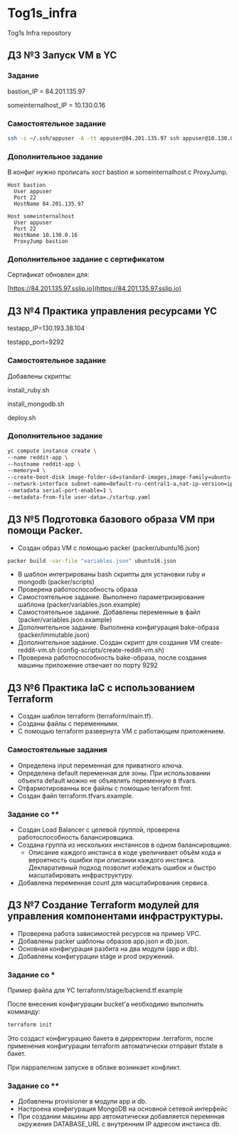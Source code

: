 # Tog1s_infra
Tog1s Infra repository

## ДЗ №3 Запуск VM в YC

### Задание

bastion_IP = 84.201.135.97

someinternalhost_IP = 10.130.0.16

### Самостоятельное задание

```bash
ssh -i ~/.ssh/appuser -A -tt appuser@84.201.135.97 ssh appuser@10.130.0.16
```

### Дополнительное задание

В конфиг нужно прописать хост bastion и someinternalhost с ProxyJump.

```
Host bastion
  User appuser
  Port 22
  HostName 84.201.135.97

Host someinternalhost
  User appuser
  Port 22
  HostName 10.130.0.16
  ProxyJump bastion
```

### Дополнительное задание с сертификатом

Сертификат обновлен для:

[https://84.201.135.97.sslip.io](https://84.201.135.97.sslip.io)

## ДЗ №4 Практика управления ресурсами YC

testapp_IP=130.193.38.104

testapp_port=9292

### Самостоятельное задание

Добавлены скрипты:

install_ruby.sh

install_mongodb.sh

deploy.sh

### Дополнительное задание

```bash
yc compute instance create \
--name reddit-app \
--hostname reddit-app \
--memory=4 \
--create-boot-disk image-folder-id=standard-images,image-family=ubuntu-1604-lts,size=10GB \
--network-interface subnet-name=default-ru-central1-a,nat-ip-version=ipv4 \
--metadata serial-port-enable=1 \
--metadata-from-file user-data=./startup.yaml
```

## ДЗ №5 Подготовка базового образа VM при помощи Packer.

- Создан образ VM с помощью packer (packer/ubuntu16.json)
```bash
packer build -var-file "variables.json" ubuntu16.json
```
- В шаблон интегрированы bash скрипты для установки ruby и mongodb (packer/scripts)
- Проверена работоспособность образа
- Самостоятельное задание. Выполнено параметризирование шаблона (packer/variables.json.example)
- Самостоятельное задание. Добавлены переменные в файл (packer/variables.json.example)
- Дополнительное задание. Выполнена конфигурация bake-образа (packer/immutable.json)
- Дополнительное задание. Создан скрипт для создания VM create-reddit-vm.sh (config-scripts/create-reddit-vm.sh)
- Проверена работоспособность bake-образа, после создания машины приложение отвечает по порту 9292

## ДЗ №6 Практика IaC с использованием Terraform

- Создан шаблон terraform (terraform/main.tf).
- Созданы файлы с переменными.
- С помощью terraform развернута VM с работающим приложением.

### Самостоятельные задания

- Определена input переменная для приватного ключа.
- Определена default переменная для зоны. При использовании объекта default можно не объявлять переменную в tfvars.
- Отфармотированны все файлы с помощью terraform fmt.
- Создан файл terraform.tfvars.example.

### Задание со **

- Создан Load Balancer с целевой группой, проверена работоспособность балансировщика.
- Создана группа из нескольких инстаннсов в одном балансировщике.
  - Описание каждого инстанса в коде увеличивает объём кода и вероятность ошибки при описании каждого инстанса. Декларативный подход позволит избежать ошибок и быстро масштабировать инфраструктуру.
- Добавлена переменная count для масштабирования сервиса.

## ДЗ №7 Создание Terraform модулей для управления компонентами инфраструктуры.

- Проверена работа зависимостей ресурсов на пример VPC.
- Добавлены packer шаблоны образов app.json и db.json.
- Основная конфигурация разбита на два модуля (app и db).
- Добавлены конфигурации stage и prod окружений.

### Задание со *

Пример файла для YC terraform/stage/backend.tf.example

После внесения конфигурации bucket'a необходимо выполнить комманду:
```bash
terraform init
```
Это создаст конфигурацию бакета в дирректории .terraform, после применения конфигурации terraform автоматически отправит tfstate в бакет.

При парралелном запуске в облаке возникает конфликт.

### Задание со **

- Добавлены provisioner в модули app и db.
- Настроена конфигурация MongoDB на основной сетевой интерфейс
- При создании машины app автоматически добавляется перемнная окружения DATABASE_URL с внутренним IP адресом инстанса db.
